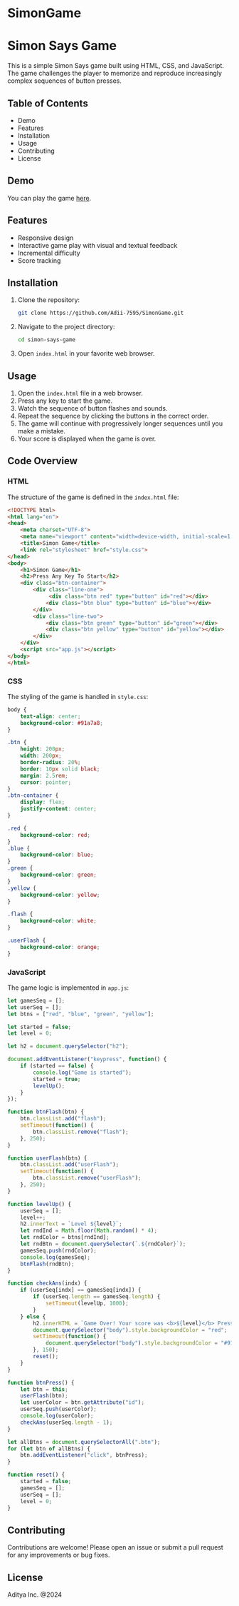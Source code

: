 # SimonGame

# Simon Says Game

This is a simple Simon Says game built using HTML, CSS, and JavaScript. The game challenges the player to memorize and reproduce increasingly complex sequences of button presses.

## Table of Contents

- Demo
- Features
- Installation
- Usage
- Contributing
- License

## Demo

You can play the game [here](https://adii-7595.github.io/SimonGame/).

## Features

- Responsive design
- Interactive game play with visual and textual feedback
- Incremental difficulty
- Score tracking

## Installation

1. Clone the repository:

    ```bash
    git clone https://github.com/Adii-7595/SimonGame.git
    ```

2. Navigate to the project directory:

    ```bash
    cd simon-says-game
    ```

3. Open `index.html` in your favorite web browser.

## Usage

1. Open the `index.html` file in a web browser.
2. Press any key to start the game.
3. Watch the sequence of button flashes and sounds.
4. Repeat the sequence by clicking the buttons in the correct order.
5. The game will continue with progressively longer sequences until you make a mistake.
6. Your score is displayed when the game is over.

## Code Overview

### HTML

The structure of the game is defined in the `index.html` file:

```html
<!DOCTYPE html>
<html lang="en">
<head>
    <meta charset="UTF-8">
    <meta name="viewport" content="width=device-width, initial-scale=1.0">
    <title>Simon Game</title>
    <link rel="stylesheet" href="style.css">
</head>
<body>
    <h1>Simon Game</h1>    
    <h2>Press Any Key To Start</h2>
    <div class="btn-container">
        <div class="line-one">
             <div class="btn red" type="button" id="red"></div>
            <div class="btn blue" type="button" id="blue"></div>
        </div>
        <div class="line-two">
            <div class="btn green" type="button" id="green"></div>
            <div class="btn yellow" type="button" id="yellow"></div>
        </div>
    </div>
    <script src="app.js"></script>
</body>
</html>
```

### CSS

The styling of the game is handled in `style.css`:

```css
body {
    text-align: center;
    background-color: #91a7a8;
}

.btn {
    height: 200px;
    width: 200px;
    border-radius: 20%;
    border: 10px solid black;
    margin: 2.5rem;
    cursor: pointer;
}
.btn-container {
    display: flex;
    justify-content: center;
}

.red {
    background-color: red;
}
.blue {
    background-color: blue;
}
.green {
    background-color: green;
}
.yellow {
    background-color: yellow;
}

.flash {
    background-color: white;
}

.userFlash {
    background-color: orange;
}
```

### JavaScript

The game logic is implemented in `app.js`:

```javascript
let gamesSeq = [];
let userSeq = [];
let btns = ["red", "blue", "green", "yellow"];

let started = false;
let level = 0;

let h2 = document.querySelector("h2");

document.addEventListener("keypress", function() {
    if (started == false) {
        console.log("Game is started");
        started = true;
        levelUp();
    }
});

function btnFlash(btn) {
    btn.classList.add("flash");
    setTimeout(function() {
        btn.classList.remove("flash");
    }, 250);
}

function userFlash(btn) {
    btn.classList.add("userFlash");
    setTimeout(function() {
        btn.classList.remove("userFlash");
    }, 250);
}

function levelUp() {
    userSeq = [];
    level++;
    h2.innerText = `Level ${level}`;
    let rndInd = Math.floor(Math.random() * 4);
    let rndColor = btns[rndInd];
    let rndBtn = document.querySelector(`.${rndColor}`);
    gamesSeq.push(rndColor);
    console.log(gamesSeq);
    btnFlash(rndBtn);
}

function checkAns(indx) {
    if (userSeq[indx] == gamesSeq[indx]) {
        if (userSeq.length == gamesSeq.length) {
            setTimeout(levelUp, 1000);
        }
    } else {
        h2.innerHTML = `Game Over! Your score was <b>${level}</b> Press any key to restart.`;
        document.querySelector("body").style.backgroundColor = "red";
        setTimeout(function() {
            document.querySelector("body").style.backgroundColor = "#91a7a8";
        }, 150);
        reset();
    }
}

function btnPress() {
    let btn = this;
    userFlash(btn);
    let userColor = btn.getAttribute("id");
    userSeq.push(userColor);
    console.log(userColor);
    checkAns(userSeq.length - 1);
}

let allBtns = document.querySelectorAll(".btn");
for (let btn of allBtns) {
    btn.addEventListener("click", btnPress);
}

function reset() {
    started = false;
    gamesSeq = [];
    userSeq = [];
    level = 0;
}
```

## Contributing

Contributions are welcome! Please open an issue or submit a pull request for any improvements or bug fixes.

## License
Aditya Inc. @2024
